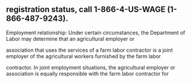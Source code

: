 ## registration status, call 1-866-4-US-WAGE (1-866-487-9243).

Employment relationship: Under certain circumstances, the Department of Labor may determine that an agricultural employer or

association that uses the services of a farm labor contractor is a joint employer of the agricultural workers furnished by the farm labor

contractor. In joint employment situations, the agricultural employer or association is equally responsible with the farm labor contractor for
